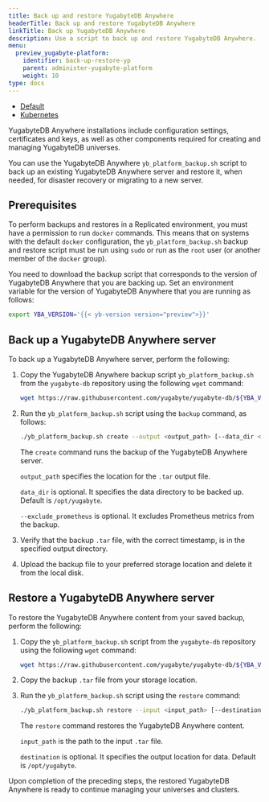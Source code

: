 ```yaml
---
title: Back up and restore YugabyteDB Anywhere
headerTitle: Back up and restore YugabyteDB Anywhere
linkTitle: Back up YugabyteDB Anywhere
description: Use a script to back up and restore YugabyteDB Anywhere.
menu:
  preview_yugabyte-platform:
    identifier: back-up-restore-yp
    parent: administer-yugabyte-platform
    weight: 10
type: docs
---
```


<ul class="nav nav-tabs-alt nav-tabs-yb">
  <li >
    <a href="../back-up-restore-yp/" class="nav-link active">
      <i class="fa-solid fa-cloud"></i>
      Default
    </a>
  </li>

  <li>
    <a href="../back-up-restore-k8s/" class="nav-link">
      <i class="fa-regular fa-dharmachakra" aria-hidden="true"></i>
      Kubernetes
    </a>
  </li>

</ul>

YugabyteDB Anywhere installations include configuration settings, certificates and keys, as well as other components required for creating and managing YugabyteDB universes.

You can use the YugabyteDB Anywhere `yb_platform_backup.sh` script to back up an existing YugabyteDB Anywhere server and restore it, when needed, for disaster recovery or migrating to a new server.

## Prerequisites

To perform backups and restores in a Replicated environment, you must have a permission to run `docker` commands. This means that on systems with the default `docker` configuration, the `yb_platform_backup.sh` backup and restore script must be run using `sudo` or run as the `root` user (or another member of the `docker` group).

You need to download the backup script that corresponds to the version of YugabyteDB Anywhere that you are backing up. Set an environment variable for the version of YugabyteDB Anywhere that you are running as follows:

```sh
export YBA_VERSION='{{< yb-version version="preview">}}'
```

## Back up a YugabyteDB Anywhere server

To back up a YugabyteDB Anywhere server, perform the following:

1. Copy the YugabyteDB Anywhere backup script `yb_platform_backup.sh` from the `yugabyte-db` repository using the following `wget` command:

    ```sh
    wget https://raw.githubusercontent.com/yugabyte/yugabyte-db/${YBA_VERSION}/managed/devops/bin/yb_platform_backup.sh
    ```

1. Run the `yb_platform_backup.sh` script using the `backup` command, as follows:

    ```sh
    ./yb_platform_backup.sh create --output <output_path> [--data_dir <data_dir>] [--exclude_prometheus]
    ```

    The `create` command runs the backup of the YugabyteDB Anywhere server.

    `output_path` specifies the location for the `.tar` output file.

    `data_dir` is optional. It specifies the data directory to be backed up. Default is `/opt/yugabyte`.

    `--exclude_prometheus` is optional. It excludes Prometheus metrics from the backup.

1. Verify that the backup `.tar` file, with the correct timestamp, is in the specified output directory.

1. Upload the backup file to your preferred storage location and delete it from the local disk.

## Restore a YugabyteDB Anywhere server

To restore the YugabyteDB Anywhere content from your saved backup, perform the following:

1. Copy the `yb_platform_backup.sh` script from the `yugabyte-db` repository using the following `wget` command:

    ```sh
    wget https://raw.githubusercontent.com/yugabyte/yugabyte-db/${YBA_VERSION}/managed/devops/bin/yb_platform_backup.sh
    ```

1. Copy the backup `.tar` file from your storage location.

1. Run the `yb_platform_backup.sh` script using the `restore` command:

    ```sh
    ./yb_platform_backup.sh restore --input <input_path> [--destination <destination>]
    ```

    The `restore` command restores the YugabyteDB Anywhere content.

    `input_path` is the path to the input `.tar` file.

    `destination` is optional. It specifies the output location for data. Default is `/opt/yugabyte`.

Upon completion of the preceding steps, the restored YugabyteDB Anywhere is ready to continue managing your universes and clusters.
